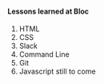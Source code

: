 #### Lessons learned at Bloc

1. HTML
2. CSS
3. Slack
4. Command Line
5. Git
6. Javascript still to come
